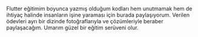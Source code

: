 Flutter eğitimim boyunca yazmış olduğum kodları hem unutmamak hem de ihtiyaç halinde insanların işine yaraması için burada paylaşıyorum.
Verilen ödevleri ayrı bir dizinde fotoğraflarıyla ve çözümleriyle beraber paylaşacağım.
Umarım güzel bir eğitim serüveni olur.
